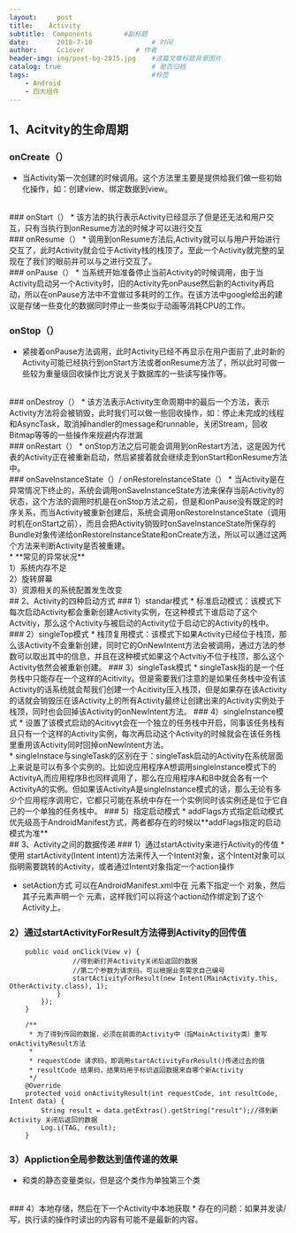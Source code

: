 ```yaml
---
layout:     post   				    
title:    Activity 				 
subtitle:  Components        #副标题
date:       2018-7-10			   	# 时间
author:     Cc1over				# 作者
header-img: img/post-bg-2015.jpg 	#这篇文章标题背景图片
catalog: true 						# 是否归档
tags:								#标签
    - Android
    - 四大组件
---
```



## 1、Acitvity的生命周期
### onCreate（）
* 当Activity第一次创建的时候调用。这个方法里主要是提供给我们做一些初始化操作，如：创建view、绑定数据到view。
<br>
### onStart（）
* 该方法的执行表示Activity已经显示了但是还无法和用户交互，只有当执行到onResume方法的时候才可以进行交互
<br>
### onResume（）
* 调用到onResume方法后,Activity就可以与用户开始进行交互了，此时Activity就会位于Activity栈的栈顶了。至此一个Activity就完整的呈现在了我们的眼前并可以与之进行交互了。
<br>
### onPause（）
* 当系统开始准备停止当前Activity的时候调用，由于当Activity启动另一个Activity时，旧的Activity先onPause然后新的Activity再启动，所以在onPause方法中不宜做过多耗时的工作。在该方法中google给出的建议是存储一些变化的数据同时停止一些类似于动画等消耗CPU的工作。

### onStop（）
* 紧接着onPause方法调用，此时Activity已经不再显示在用户面前了,此时新的Activity可能已经执行到onStart方法或者onResume方法了，所以此时可做一些较为重量级回收操作比方说关于数据库的一些读写操作等。
<br>
### onDestroy（）
* 该方法表示Activity生命周期中的最后一个方法，表示Activity方法将会被销毁，此时我们可以做一些回收操作，如：停止未完成的线程和AsyncTask，取消掉handler的message和runnable，关闭Stream，回收Bitmap等等的一些操作来规避内存泄漏
<br>
### onRestart（）
* onStop方法之后可能会调用到onRestart方法，这是因为代表的Activity正在被重新启动，然后紧接着就会继续走到onStart和onResume方法中。
<br>
### onSaveInstanceState（）/    onRestoreInstanceState（）
* 当Activity是在异常情况下终止的，系统会调用onSaveInstanceState方法来保存当前Activity的状态，这个方法的调用时机是在onStop方法之前，但是和onPause没有既定的时序关系，而当Activity被重新创建后，系统会调用onRestoreInstanceState（调用时机在onStart之前），而且会把Activity销毁时onSaveInstanceState所保存的Bundle对象传递给onRestoreInstanceState和onCreate方法，所以可以通过这两个方法来判断Activity是否被重建。
<br>
* **常见的异常状况**<br>   1）系统内存不足<br>   2）旋转屏幕 <br> 3）资源相关的系统配置发生改变<br>
## 2、Activity的四种启动方式
###  1）standar模式
* 标准启动模式：该模式下每次启动Activity都会重新创建Activity实例，在这种模式下谁启动了这个Actvitiy，那么这个Activity与被启动的Activity位于启动它的Activity的栈中。
###  2）singleTop模式
* 栈顶复用模式：该模式下如果Activity已经位于栈顶，那么该Activity不会重新创建，同时它的OnNewIntent方法会被调用，通过方法的参数可以取出其中的信息，并且在这种模式如果这个Actvitiy不位于栈顶，那么这个Activity依然会被重新创建。
###  3）singleTask模式
* singleTask指的是一个任务栈中只能存在一个这样的Acitivity。但是需要我们注意的是如果任务栈中没有该Activity的话系统就会帮我们创建一个Acitivity压入栈顶，但是如果存在该Activity的话就会销毁压在该Activity上的所有Activity最终让创建出来的Activity实例处于栈顶，同时也会回掉该Activity的onNewIntent方法。
###  4）singleInstance模式
* 设置了该模式启动的Acitivyt会在一个独立的任务栈中开启，同事该任务栈有且只有一个这样的Activity实例，每次再启动这个Activity的时候就会在该任务栈里重用该Activity同时回掉onNewIntent方法。<br>
* singleInstace与singleTask的区别在于：singleTask启动的Activity在系统层面上来说是可以有多个实例的。比如说应用程序A想调用singleInstance模式下的ActivityA,而应用程序B也同样调用了，那么在应用程序A和B中就会各有一个ActivityA的实例。但如果该ActivityA是singleInstance模式的话，那么无论有多少个应用程序调用它，它都只可能在系统中存在一个实例同时该实例还是位于它自己的一个单独的任务栈中。
### 5）指定启动模式
* addFlags方式指定启动模式优先级高于AndroidManifest方式，两者都存在的时候以**addFlags指定的启动模式为准**
<br>
##  3、Activity之间的数据传递
### 1）通过startActivity来进行Activity的传值
* 使用 startActivity(Intent intent)方法来传入一个Intent对象，这个Intent对象可以指明需要跳转的Activity，或者通过Intent对象指定一个action操作

* setAction方式
可以在AndroidManifest.xml中在 <Activity> 元素下指定一个 <intent-filter> 对象，然后其子元素声明一个 <action> 元素，这样我们可以将这个action动作绑定到了这个Activity上。
### 2）通过startActivityForResult方法得到Activity的回传值

~~~
    public void onClick(View v) {
                //得到新打开Activity关闭后返回的数据
                //第二个参数为请求码，可以根据业务需求自己编号
                startActivityForResult(new Intent(MainActivity.this, OtherActivity.class), 1);
            }
        });
    }
    
    /**
     * 为了得到传回的数据，必须在前面的Activity中（指MainActivity类）重写onActivityResult方法
     * 
     * requestCode 请求码，即调用startActivityForResult()传递过去的值
     * resultCode 结果码，结果码用于标识返回数据来自哪个新Activity
     */
    @Override
    protected void onActivityResult(int requestCode, int resultCode, Intent data) {
        String result = data.getExtras().getString("result");//得到新Activity 关闭后返回的数据
        Log.i(TAG, result);
    }
~~~

### 3）Appliction全局参数达到值传递的效果
* 和类的静态变量类似，但是这个类作为单独第三个类
<br>
### 4）本地存储，然后在下一个Activity中本地获取
* 存在的问题：如果并发读/写，执行读的操作时读出的内容有可能不是最新的内容。


